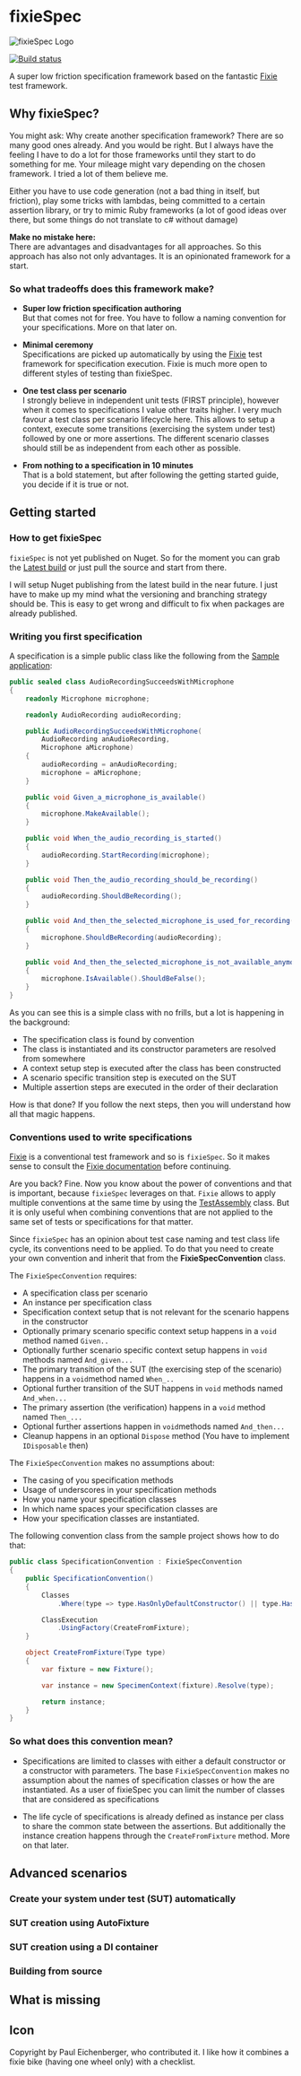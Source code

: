 # fixieSpec

![fixieSpec Logo](https://raw.github.com/Martin-Bohring/fixieSpec/master/assets/Fixiespec-256-01.png)

[![Build status](https://ci.appveyor.com/api/projects/status/0e3c8ei5n1297y9g?svg=true)](https://ci.appveyor.com/project/Martin-Bohring/fixiespec)

A super low friction specification framework based on the fantastic [Fixie](https://github.com/fixie/fixie "Fixie") test framework.

## Why fixieSpec?

You might ask: Why create another specification framework?
There are so many good ones already. And you would be right.
But I always have the feeling I have to do a lot for those frameworks until they start to do something for me.
Your mileage might vary depending on the chosen framework. I tried a lot of them believe me.

Either you have to use code generation (not a bad thing in itself, but friction), play some tricks with lambdas, being committed to a certain assertion library, or try to mimic Ruby frameworks (a lot of good ideas over there, but some things do not translate to c# without damage)

**Make no mistake here:**  
There are advantages and disadvantages for all approaches. So this approach has also not only advantages.
It is an opinionated framework for a start.

### So what tradeoffs does this framework make?

- **Super low friction specification authoring**  
  But that comes not for free. You have to follow a naming convention for your specifications. More on that later on.

- **Minimal ceremony**  
  Specifications are picked up automatically by using the [Fixie](https://github.com/fixie/fixie "Fixie") test framework for specification execution. Fixie is much more open to different styles of testing than fixieSpec.

- **One test class per scenario**  
  I strongly believe in independent unit tests (FIRST principle), however when it comes to specifications I value other traits higher. I very much favour a test class per scenario lifecycle here. This allows to setup a context, execute some transitions (exercising the system under test) followed by one or more assertions. The different scenario classes should still be as independent from each other as possible.

- **From nothing to a specification in 10 minutes**  
  That is a bold statement, but after following the getting started guide, you decide if it is true or not.

## Getting started

### How to get fixieSpec

`fixieSpec` is not yet published on Nuget.
So for the moment you can grab the [Latest build](https://ci.appveyor.com/project/Martin-Bohring/fixiespec "Latest build") or just pull the source and start from there.

I will setup Nuget publishing from the latest build in the near future. I just have to make up my mind what the versioning and branching strategy should be. This is easy to get wrong and difficult to fix when packages are already published.

### Writing you first specification

A specification is a simple public class like the following from the [Sample application](https://github.com/Martin-Bohring/fixieSpec/tree/master/Samples "Samples"):

```c#
public sealed class AudioRecordingSucceedsWithMicrophone
{
    readonly Microphone microphone;

    readonly AudioRecording audioRecording;

    public AudioRecordingSucceedsWithMicrophone(
        AudioRecording anAudioRecording,
        Microphone aMicrophone)
    {
        audioRecording = anAudioRecording;
        microphone = aMicrophone;
    }

    public void Given_a_microphone_is_available()
    {
        microphone.MakeAvailable();
    }

    public void When_the_audio_recording_is_started()
    {
        audioRecording.StartRecording(microphone);
    }

    public void Then_the_audio_recording_should_be_recording()
    {
        audioRecording.ShouldBeRecording();
    }

    public void And_then_the_selected_microphone_is_used_for_recording()
    {
        microphone.ShouldBeRecording(audioRecording);
    }

    public void And_then_the_selected_microphone_is_not_available_anymore()
    {
        microphone.IsAvailable().ShouldBeFalse();
    }
}
```

As you can see this is a simple class with no frills, but a lot is happening in the background:

- The specification class is found by convention
- The class is instantiated and its constructor parameters are resolved from somewhere
- A context setup step is executed after the class has been constructed
- A scenario specific transition step is executed on the SUT
- Multiple assertion steps are executed in the order of their declaration

How is that done? If you follow the next steps, then you will understand how all that magic happens.

### Conventions used to write specifications

[Fixie](https://github.com/fixie/fixie "Fixie")  is a conventional test framework and so is `fixieSpec`. So it makes sense to consult the [Fixie documentation](http://fixie.github.io/ "Fixie documentation") before continuing.

Are you back? Fine. Now you know about the power of conventions and that is important, because `fixieSpec` leverages on that. `Fixie` allows to apply multiple conventions at the same time by using the [TestAssembly](http://fixie.github.io/docs/reusing-conventions/ "TestAssembly") class. But it is only useful when combining conventions that are not applied to the same set of tests or specifications for that matter.

Since `fixieSpec` has an opinion about test case naming and test class life cycle, its conventions need to be applied. To do that you need to create your own convention and inherit that from the **FixieSpecConvention** class.

The `FixieSpecConvention` requires:

- A specification class per scenario
- An instance per specification class
- Specification context setup that is not relevant for the scenario happens in the constructor
- Optionally primary scenario specific context setup happens in a `void` method named `Given..`
- Optionally further scenario specific context setup happens in `void` methods named `And_given...`
- The primary transition of the SUT (the exercising step of the scenario) happens in a `void`method named `When_..`
- Optional further transition of the SUT happens in `void` methods named `And_when...`
- The primary assertion (the verification) happens in a `void` method named `Then_...`
- Optional further assertions happen in `void`methods named `And_then...`
- Cleanup happens in an optional `Dispose` method (You have to implement `IDisposable` then)

The `FixieSpecConvention` makes no assumptions about:

- The casing of you specification methods
- Usage of underscores in your specification methods
- How you name your specification classes
- In which name spaces your specification classes are
- How your specification classes are instantiated.

The following convention class from the sample project shows how to do that:

```c#
public class SpecificationConvention : FixieSpecConvention
{
    public SpecificationConvention()
    {
        Classes
            .Where(type => type.HasOnlyDefaultConstructor() || type.HasOnlyParameterConstructor());

        ClassExecution
            .UsingFactory(CreateFromFixture);
    }

    object CreateFromFixture(Type type)
    {
        var fixture = new Fixture();

        var instance = new SpecimenContext(fixture).Resolve(type);

        return instance;
    }
}
```

### So what does this convention mean?

- Specifications are limited to classes with either a default constructor or a constructor with parameters.
  The base `FixieSpecConvention` makes no assumption about the names of specification classes or how the are instantiated.
  As a user of fixieSpec you can limit the number of classes that are considered as specifications

- The life cycle of specifications is already defined as instance per class to share the common state between the assertions.
  But additionally the instance creation happens through the `CreateFromFixture` method. More on that later.


## Advanced scenarios

### Create your system under test (SUT) automatically

### SUT creation using AutoFixture

### SUT creation using a DI container

### Building from source

## What is missing

## Icon

Copyright by Paul Eichenberger, who contributed it.
I like how it combines a fixie bike (having one wheel only) with a checklist.
